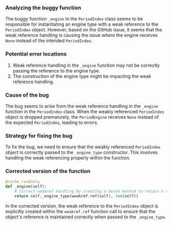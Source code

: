 ### Analyzing the buggy function

The buggy function `_engine` in the `PeriodIndex` class seems to be responsible for instantiating an engine type with a weak reference to the `PeriodIndex` object. However, based on the GitHub issue, it seems that the weak reference handling is causing the issue where the engine receives `None` instead of the intended `PeriodIndex`.

### Potential error locations
1. Weak reference handling in the `_engine` function may not be correctly passing the reference to the engine type.
2. The construction of the engine type might be impacting the weak reference handling.

### Cause of the bug
The bug seems to arise from the weak reference handling in the `_engine` function in the `PeriodIndex` class. When the weakly referenced `PeriodIndex` object is dropped prematurely, the `PeriodEngine` receives `None` instead of the expected `PeriodIndex`, leading to errors.

### Strategy for fixing the bug
To fix the bug, we need to ensure that the weakly referenced `PeriodIndex` object is correctly passed to the `_engine_type` constructor. This involves handling the weak referencing properly within the function.

### Corrected version of the function

```python
@cache_readonly
def _engine(self):
    # Correct weakref handling by creating a bound method to retain a reference to the object
    return self._engine_type(weakref.ref(self), len(self))
```

In the corrected version, the weak reference to the `PeriodIndex` object is explicitly created within the `weakref.ref` function call to ensure that the object's reference is maintained correctly when passed to the `_engine_type`.